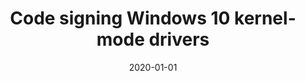 ---
layout: post
title: Code signing Windows 10 kernel-mode drivers
date: 2020-01-01
tags: [windows, drivers]
image: 
image_alt: 
image_caption: 
description: 
---